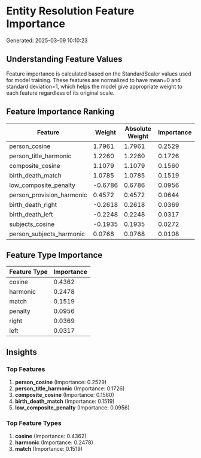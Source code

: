 # Entity Resolution Feature Importance

Generated: 2025-03-09 10:10:23

## Understanding Feature Values

Feature importance is calculated based on the StandardScaler values used for model training.
These features are normalized to have mean=0 and standard deviation=1, which helps the model
give appropriate weight to each feature regardless of its original scale.

## Feature Importance Ranking

| Feature | Weight | Absolute Weight | Importance |
|---------|--------|----------------|------------|
| person_cosine | 1.7961 | 1.7961 | 0.2529 |
| person_title_harmonic | 1.2260 | 1.2260 | 0.1726 |
| composite_cosine | 1.1079 | 1.1079 | 0.1560 |
| birth_death_match | 1.0785 | 1.0785 | 0.1519 |
| low_composite_penalty | -0.6786 | 0.6786 | 0.0956 |
| person_provision_harmonic | 0.4572 | 0.4572 | 0.0644 |
| birth_death_right | -0.2618 | 0.2618 | 0.0369 |
| birth_death_left | -0.2248 | 0.2248 | 0.0317 |
| subjects_cosine | -0.1935 | 0.1935 | 0.0272 |
| person_subjects_harmonic | 0.0768 | 0.0768 | 0.0108 |

## Feature Type Importance

| Feature Type | Importance |
|--------------|------------|
| cosine | 0.4362 |
| harmonic | 0.2478 |
| match | 0.1519 |
| penalty | 0.0956 |
| right | 0.0369 |
| left | 0.0317 |

## Insights

### Top Features
1. **person_cosine** (Importance: 0.2529)
2. **person_title_harmonic** (Importance: 0.1726)
3. **composite_cosine** (Importance: 0.1560)
4. **birth_death_match** (Importance: 0.1519)
5. **low_composite_penalty** (Importance: 0.0956)

### Top Feature Types
1. **cosine** (Importance: 0.4362)
2. **harmonic** (Importance: 0.2478)
3. **match** (Importance: 0.1519)
